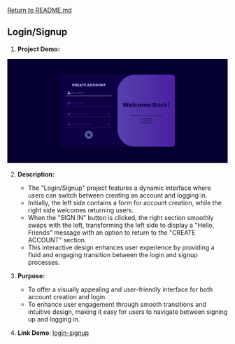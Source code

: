 [Return to README.md](https://github.com/nguyenthiyenchi/front-end-projects/blob/main/README.md)

## Login/Signup
1. **Project Demo:**

![Login/Signup](./resources/demo.gif)

2. **Description:** 
    - The "Login/Signup" project features a dynamic interface where users can switch between creating an account and logging in. 
    - Initially, the left side contains a form for account creation, while the right side welcomes returning users. 
    - When the "SIGN IN" button is clicked, the right section smoothly swaps with the left, transforming the left side to display a "Hello, Friends" message with an option to return to the "CREATE ACCOUNT" section. 
    - This interactive design enhances user experience by providing a fluid and engaging transition between the login and signup processes.
    
3. **Purpose:** 
    - To offer a visually appealing and user-friendly interface for both account creation and login.
    - To enhance user engagement through smooth transitions and intuitive design, making it easy for users to navigate between signing up and logging in.

4. **Link Demo**: [login-signup](https://chihiro-203.github.io/front-end-projects/8-login-signup/)